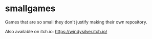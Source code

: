 # smallgames
Games that are so small they don't justify making their own repository.

Also available on itch.io: https://windysilver.itch.io/
